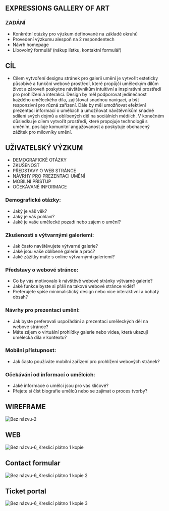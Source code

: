 ## EXPRESSIONS GALLERY OF ART 

### ZADÁNÍ 
- Konkrétní otázky pro výzkum definované na základě okruhů
- Provedení výzkumu alespoň na 2 respondentech
- Návrh homepage
- Libovolný formulář (nákup lístku, kontaktní formulář)

## CÍL
* Cílem vytvoření designu stránek pro galerii umění je vytvořit esteticky působivé a funkční webové prostředí, které propůjčí uměleckým dílům život a zároveň poskytne návštěvníkům intuitivní a inspirativní prostředí pro prohlížení a interakci. Design by měl podporovat jedinečnost každého uměleckého díla, zajišťovat snadnou navigaci, a být responzivní pro různá zařízení. Dále by měl umožňovat efektivní prezentaci informací o umělcích a umožňovat návštěvníkům snadné sdílení svých dojmů a oblíbených děl na sociálních médiích. V konečném důsledku je cílem vytvořit prostředí, které propojuje technologii s uměním, posiluje komunitní angažovanost a poskytuje obohacený zážitek pro milovníky umění.

## UŽIVATELSKÝ VÝZKUM
* DEMOGRAFICKÉ OTÁZKY
* ZKUŠENOST
* PŘEDSTAVY O WEB STRÁNCE
* NÁVRHY PRO PREZENTACI UMĚNÍ
* MOBILNÍ PŘÍSTUP
* OČEKÁVANÉ INFORMACE 

### Demografické otázky:
- Jaký je váš věk?
- Jaký je váš pohlaví?
- Jaké je vaše umělecké pozadí nebo zájem o umění?

### Zkušenosti s výtvarnými galeriemi:
- Jak často navštěvujete výtvarné galerie?
- Jaké jsou vaše oblíbené galerie a proč?
- Jaké zážitky máte s online výtvarnými galeriemi?

### Představy o webové stránce:
- Co by vás motivovalo k návštěvě webové stránky výtvarné galerie?
- Jaké funkce byste si přáli na takové webové stránce vidět?
- Preferujete spíše minimalistický design nebo více interaktivní a bohatý obsah?

### Návrhy pro prezentaci umění:
- Jak byste preferovali uspořádání a prezentaci uměleckých děl na webové stránce?
- Máte zájem o virtuální prohlídky galerie nebo videa, která ukazují umělecká díla v kontextu?

### Mobilní přístupnost:
- Jak často používáte mobilní zařízení pro prohlížení webových stránek?

### Očekávání od informací o umělcích:
- Jaké informace o umělci jsou pro vás klíčové?
- Přejete si číst biografie umělců nebo se zajímat o proces tvorby?

## WIREFRAME
![Bez názvu-2](https://github.com/KlaraSvobodova/English-for-designers/assets/152971101/918ed9c1-d8ac-42c9-880a-30f882cb1577)

## WEB
![Bez názvu-6_Kreslicí plátno 1 kopie](https://github.com/KlaraSvobodova/English-for-designers/assets/152971101/f3f75039-c021-4db9-a353-8c15b9bd7f62)

## Contact formular 
![Bez názvu-6_Kreslicí plátno 1 kopie 2](https://github.com/KlaraSvobodova/English-for-designers/assets/152971101/5c456459-8d98-4d9b-bcde-f94df17e9343)

## Ticket portal 
![Bez názvu-6_Kreslicí plátno 1 kopie 3](https://github.com/KlaraSvobodova/English-for-designers/assets/152971101/a4f62798-1a49-49cc-90e4-6133d8de49ed)
